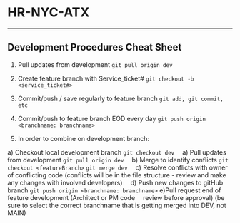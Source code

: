 # HR-NYC-ATX

---

## Development Procedures Cheat Sheet

1) Pull updates from development
`git pull origin dev`

2) Create feature branch with
     Service_ticket#
`git checkout -b <service_ticket#>`

3) Commit/push / save regularly to feature branch
`git add, git commit, etc`

4) Commit/push to feature branch EOD every day
`git push origin <branchname: branchname>`

5) In order to combine on development branch:

 a) Checkout local development branch
  `git checkout dev`
 a) Pull updates from development
  `git pull origin dev`
 b) Merge to identify conflicts
  `git checkout <featureBranch>`
  `git merge dev`
 c) Resolve conflicts with owner of conflicting code
  (conflicts will be in the file structure - review and make any changes with involved developers)
 d) Push new changes to gitHub branch
  `git push origin <branchname: branchname>`
 e)Pull request end of feature development (Architect or PM code  review before approval)
  (be sure to select the correct branchname that is getting merged into DEV, not MAIN)
